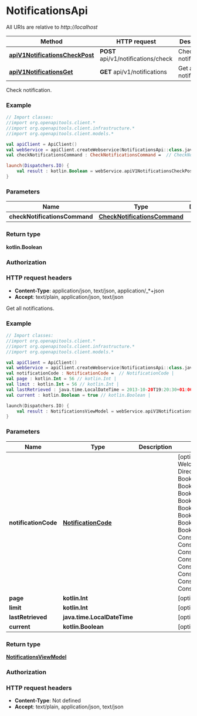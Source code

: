 # NotificationsApi

All URIs are relative to *http://localhost*

Method | HTTP request | Description
------------- | ------------- | -------------
[**apiV1NotificationsCheckPost**](NotificationsApi.md#apiV1NotificationsCheckPost) | **POST** api/v1/notifications/check | Check notification.
[**apiV1NotificationsGet**](NotificationsApi.md#apiV1NotificationsGet) | **GET** api/v1/notifications | Get all notifications.



Check notification.

### Example
```kotlin
// Import classes:
//import org.openapitools.client.*
//import org.openapitools.client.infrastructure.*
//import org.openapitools.client.models.*

val apiClient = ApiClient()
val webService = apiClient.createWebservice(NotificationsApi::class.java)
val checkNotificationsCommand : CheckNotificationsCommand =  // CheckNotificationsCommand | 

launch(Dispatchers.IO) {
    val result : kotlin.Boolean = webService.apiV1NotificationsCheckPost(checkNotificationsCommand)
}
```

### Parameters

Name | Type | Description  | Notes
------------- | ------------- | ------------- | -------------
 **checkNotificationsCommand** | [**CheckNotificationsCommand**](CheckNotificationsCommand.md)|  | [optional]

### Return type

**kotlin.Boolean**

### Authorization



### HTTP request headers

 - **Content-Type**: application/json, text/json, application/_*+json
 - **Accept**: text/plain, application/json, text/json


Get all notifications.

### Example
```kotlin
// Import classes:
//import org.openapitools.client.*
//import org.openapitools.client.infrastructure.*
//import org.openapitools.client.models.*

val apiClient = ApiClient()
val webService = apiClient.createWebservice(NotificationsApi::class.java)
val notificationCode : NotificationCode =  // NotificationCode | 
val page : kotlin.Int = 56 // kotlin.Int | 
val limit : kotlin.Int = 56 // kotlin.Int | 
val lastRetrieved : java.time.LocalDateTime = 2013-10-20T19:20:30+01:00 // java.time.LocalDateTime | 
val current : kotlin.Boolean = true // kotlin.Boolean | 

launch(Dispatchers.IO) {
    val result : NotificationsViewModel = webService.apiV1NotificationsGet(notificationCode, page, limit, lastRetrieved, current)
}
```

### Parameters

Name | Type | Description  | Notes
------------- | ------------- | ------------- | -------------
 **notificationCode** | [**NotificationCode**](.md)|  | [optional] [enum: WelcomeEmail, DirectMessageSent, BookingNew, BookingUpdated, BookingRejected, BookingApproved, BookingPaid, BookingCanceled, BookingRefundRequested, BookingRefunded, ConsultationNew, ConsultationUpdated, ConsultationRejected, ConsultationApproved, ConsultationPaid, ConsultationCanceled, ConsultationRefundRequested, ConsultationRefunded]
 **page** | **kotlin.Int**|  | [optional]
 **limit** | **kotlin.Int**|  | [optional]
 **lastRetrieved** | **java.time.LocalDateTime**|  | [optional]
 **current** | **kotlin.Boolean**|  | [optional]

### Return type

[**NotificationsViewModel**](NotificationsViewModel.md)

### Authorization



### HTTP request headers

 - **Content-Type**: Not defined
 - **Accept**: text/plain, application/json, text/json

